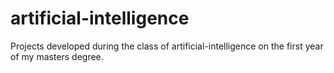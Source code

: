 # artificial-intelligence
Projects developed during the class of artificial-intelligence on the first year of my masters degree.

